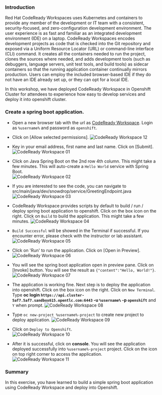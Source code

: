 ### Introduction

Red Hat CodeReady Workspaces uses Kubernetes and containers to provide any member of the development or IT team with a consistent, security-focused, and zero-configuration development environment. The user experience is as fast and familiar as an integrated development environment (IDE) on a laptop. CodeReady Workspaces encodes development projects as code that is checked into the Git repository and exposed via a Uniform Resource Locator (URL) or command-line interface (CLI) command. It creates all the containers needed to run the project, clones the sources where needed, and adds development tools (such as debuggers, language servers, unit test tools, and build tools) as sidecar containers so that the running application container continually mirrors production. Users can employ the included browser-based IDE if they do not have an IDE already set up, or they can opt for a local IDE.

In this workshop,  we have deployed CodeReady Workspace in Openshift Cluster for attendees to experience how easy to develop services and deploy it into openshift cluster. 

### Create a spring boot application. 

* Open a new browser tab with the url as [CodeReady Workspace](https://codeready-openshift-workspaces.apps.cluster-19dc.19dc.sandbox811.opentlc.com).  Login as `%username%` and password as `openshift`.

* Click on [Allow selected permissions].
![CodeReady Workspace 12](./images/02/crw-12.png)

* Key in your email address, first name and last name.  Click on [Submit].
![CodeReady Workspace 01](./images/02/crw-01.png)

* Click on Java Spring Boot on the 2nd row 4th column.  This might take a few minutes.   This will auto-create a `Hello World` service with Spring Boot.  
![CodeReady Workspace 02](./images/02/crw-02.png)

* If you are interested to see the code, you can navigate to src/main/java/dev/snowdrop/service/GreetingEndpoint.java 
![CodeReady Workspace 03](./images/02/crw-03.png)

* CodeReady Workspace provides scripts by default to build / run / deploy spring boot application to openshift.   Click on the box icon on the right.  Click on `Build` to build the application.  This might take a few minutes.
![CodeReady Workspace 04](./images/02/crw-04.png)

* `Build Successful` will be showed in the Terminal if successful.   If you encounter error,  please check with the instructor or lab assistant.
![CodeReady Workspace 05](./images/02/crw-05.png)

* Click on 'Run' to run the application.  Click on [Open in Preview].  
![CodeReady Workspace 06](./images/02/crw-06.png)

* You will see the spring boot application open in preview pane. Click on [Invoke] button.  You will see the result as `{"content":"Hello, World!"}`.   
![CodeReady Workspace 07](./images/02/crw-07.png)

* The application is working fine.  Next step is to deploy the application into openshift.   Click on the box icon on the right.  Click on `New Terminal`.  Type **oc login `https://api.cluster-5af7.5af7.sandbox615.opentlc.com:6443` -u `%username%` -p `openshift`** and `Y` when prompt. 
![CodeReady Workspace 08](./images/02/crw-08.png)

* Type `oc new-project %username%-project` to create new project to deploy application. 
![CodeReady Workspace 09](./images/02/crw-09.png)

* Click on `Deploy to Openshift`.   
![CodeReady Workspace 10](./images/02/crw-10.png)

* After it is successful, click on **console**.  You will see the application deployed successfully into `%username%-project` project.  Click on the icon on top right corner to access the application.                   
![CodeReady Workspace 11](./images/02/crw-11.png)

### Summary
In this exercise, you have learned to build a simple spring boot application using CodeReady Workspace and deploy into Openshift. 



